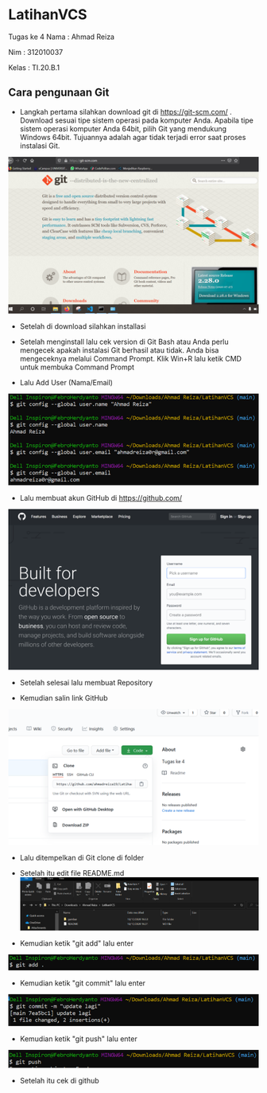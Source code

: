 # LatihanVCS
Tugas ke 4
Nama    : Ahmad Reiza


Nim     : 312010037


Kelas   : TI.20.B.1



## Cara pengunaan Git

* Langkah pertama silahkan download git di https://git-scm.com/ . Download sesuai tipe sistem operasi pada komputer Anda. Apabila tipe sistem operasi komputer Anda 64bit,  pilih Git yang mendukung Windows 64bit. Tujuannya adalah agar tidak terjadi error saat proses instalasi Git.

![Gambar git scm](gambar/download-git.PNG)

* Setelah di download silahkan installasi

* Setelah menginstall lalu cek version di Git Bash atau Anda perlu mengecek apakah instalasi Git berhasil atau tidak. Anda bisa mengeceknya melalui Command Prompt. Klik Win+R lalu ketik CMD untuk membuka Command Prompt 

* Lalu Add User (Nama/Email) 
 
![Gambar git scm](gambar/git-user.PNG)

* Lalu membuat akun GitHub di https://github.com/

![Gambar git scm](gambar/buat-akun.PNG)

* Setelah selesai lalu membuat Repository

* Kemudian salin link GitHub

![Gambar git scm](gambar/link-code.PNG)

* Lalu ditempelkan di Git clone di folder

* Setelah itu edit file README.md 
![Gambar git scm](gambar/klik-readme.PNG)

* Kemudian ketik "git add" lalu enter

![Gambar git scm](gambar/git-add.PNG)

* Kemudian ketik "git commit" lalu enter

![Gambar git scm](gambar/git-commit.PNG)

* Kemudian ketik "git push" lalu enter

![Gambar git scm](gambar/git-push.PNG)

* Setelah itu cek di github
